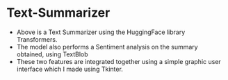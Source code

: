 # Text-Summarizer
- Above is a Text Summarizer using the HuggingFace library Transformers.
- The model also performs a Sentiment analysis on the summary obtained, using TextBlob
- These two features are integrated together using a simple graphic user interface which I made using Tkinter.
